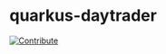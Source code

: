 # quarkus-daytrader

[![Contribute](https://raw.githubusercontent.com/redhat-developer-demos/quarkus-reactjs-postit-app/master/factory-contribute.svg)](https://codeready-codeready-workspaces.apps.cluster-9e6d.9e6d.example.opentlc.com/factory?url=https://github.com/murphye/quarkus-daytrader)
